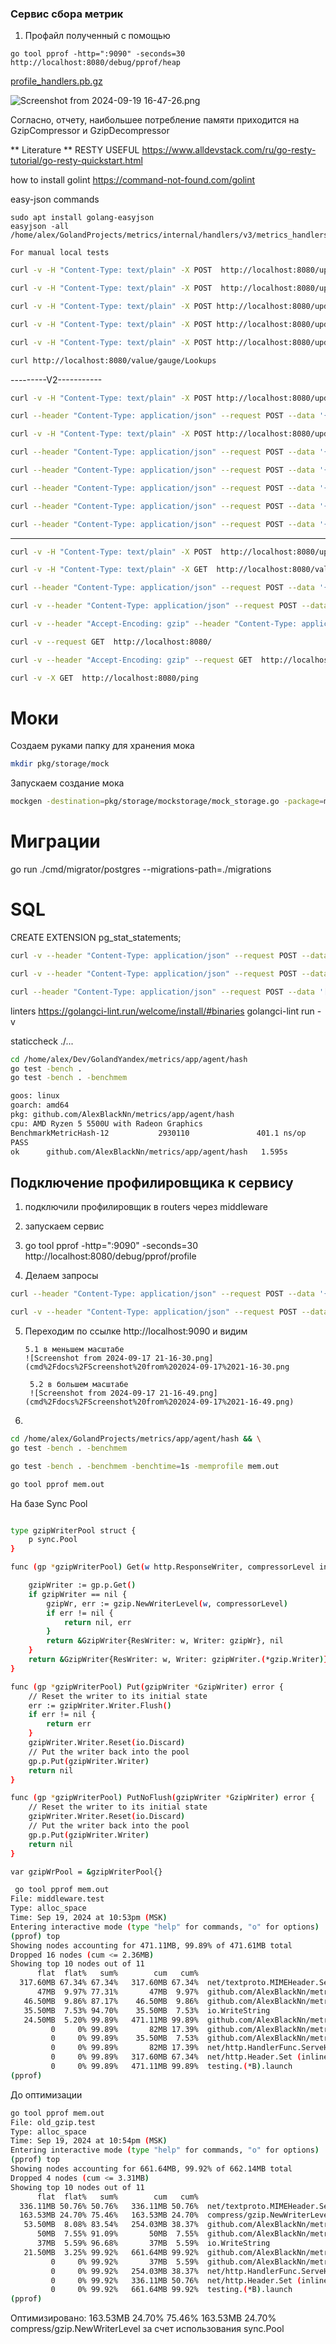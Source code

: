 ### Сервис сбора метрик

1. Профайл полученный с помощью  

```
go tool pprof -http=":9090" -seconds=30 http://localhost:8080/debug/pprof/heap
``` 

[profile_handlers.pb.gz](profiles%2Fprofile_handlers.pb.gz)



![Screenshot from 2024-09-19 16-47-26.png](..%2F..%2FPictures%2FScreenshots%2FScreenshot%20from%202024-09-19%2016-47-26.png)

Cогласно, отчету, наибольшее потребление памяти приходится на GzipCompressor и GzipDecompressor





** Literature **
RESTY USEFUL
https://www.alldevstack.com/ru/go-resty-tutorial/go-resty-quickstart.html

how to install golint
https://command-not-found.com/golint

easy-json commands
```
sudo apt install golang-easyjson
easyjson -all /home/alex/GolandProjects/metrics/internal/handlers/v3/metrics_handlers_response.go 
```

```
For manual local tests
```

```bash
curl -v -H "Content-Type: text/plain" -X POST  http://localhost:8080/update/gauge/param1/2
```

```bash
curl -v -H "Content-Type: text/plain" -X POST  http://localhost:8080/update/gauge1/param1/2
```


```bash
curl -v -H "Content-Type: text/plain" -X POST http://localhost:8080/update/counter/testCounter1/10
```


```bash
curl -v -H "Content-Type: text/plain" -X POST http://localhost:8080/update/gauge/testGauge/111
```

```bash
curl -v -H "Content-Type: text/plain" -X POST http://localhost:8080/update/gauge/Lookups/20.4
```

```bash
curl http://localhost:8080/value/gauge/Lookups
```

---------V2-----------
```bash
curl -v -H "Content-Type: text/plain" -X POST http://localhost:8080/update/gauge/Lookups/21.4
```
```bash
curl --header "Content-Type: application/json" --request POST --data '{"id":"Lookups","type":"gauge"}' http://localhost:8080/value/
```


```bash
curl -v -H "Content-Type: text/plain" -X POST http://localhost:8080/update/counter/testCounter1/10
```
```bash
curl --header "Content-Type: application/json" --request POST --data '{"id":"testCounter1","type":"counter"}' http://localhost:8080/value/
```



```bash
curl --header "Content-Type: application/json" --request POST --data '{"id":"testCounter1","type":"counter","delta":10}' http://localhost:8080/update/
```
```bash
curl --header "Content-Type: application/json" --request POST --data '{"id":"testCounter1","type":"counter"}' http://localhost:8080/value/
```


```bash
curl --header "Content-Type: application/json" --request POST --data '{"id":"testGauge","type":"gauge","value":465528.39165260154}' http://localhost:8080/update/
```
```bash
curl --header "Content-Type: application/json" --request POST --data '{"id":"testGauge","type":"gauge"}' http://localhost:8080/value/
```


----------------
```bash
curl -v -H "Content-Type: text/plain" -X POST  http://localhost:8080/update/gauge/param2/2
```
```bash
curl -v -H "Content-Type: text/plain" -X GET  http://localhost:8080/value/gauge/param2
```
```bash
curl --header "Content-Type: application/json" --request POST --data '{"id":"testCounter14","type":"counter","delta":10}' http://localhost:8080/update/
```
```bash
curl -v --header "Content-Type: application/json" --request POST --data '{"id":"testCounter14","type":"counter"}' http://localhost:8080/value/
```
```bash
curl -v --header "Accept-Encoding: gzip" --header "Content-Type: application/json" --request POST --data '{"id":"test_counter","type":"counter"}' http://localhost:8080/value/ --compressed
```

```bash
curl -v --request GET  http://localhost:8080/
```

```bash
curl -v --header "Accept-Encoding: gzip" --request GET  http://localhost:8080/ --compressed
```

```bash
curl -v -X GET  http://localhost:8080/ping
```

# Моки
Создаем руками папку для хранения мока
```bash
mkdir pkg/storage/mock
```
Запускаем создание мока 
```bash
mockgen -destination=pkg/storage/mockstorage/mock_storage.go -package=mockstorage github.com/AlexBlackNn/metrics/internal/services/metricsservice MetricsStorage,HealthChecker
```

# Миграции 
go run ./cmd/migrator/postgres  --migrations-path=./migrations

# SQL 
CREATE EXTENSION pg_stat_statements; 


```bash
curl -v --header "Content-Type: application/json" --request POST --data '{"id":"test_counter","type":"counter"}' http://localhost:8080/value/
```
```bash
curl -v --header "Content-Type: application/json" --request POST --data '{"id":"test_gauge","type":"gauge"}' http://localhost:8080/value/
```

```bash
curl --header "Content-Type: application/json" --request POST --data '[{"id":"testGaugeMult","type":"gauge","value":465528.39165260154},{"id":"testGauge1Mult","type":"gauge","value":123.39165260154} ]' http://localhost:8080/updates/
```




linters
https://golangci-lint.run/welcome/install/#binaries
golangci-lint run -v

staticcheck ./...


```bash
cd /home/alex/Dev/GolandYandex/metrics/app/agent/hash
go test -bench .
go test -bench . -benchmem 
```

```bash
goos: linux
goarch: amd64
pkg: github.com/AlexBlackNn/metrics/app/agent/hash
cpu: AMD Ryzen 5 5500U with Radeon Graphics         
BenchmarkMetricHash-12           2930110               401.1 ns/op           176 B/op          4 allocs/op
PASS
ok      github.com/AlexBlackNn/metrics/app/agent/hash   1.595s
```


## Подключение профилировщика к сервису

1. подключили профилировщик в routers через middleware
2. запускаем сервис 
3.  go tool pprof -http=":9090" -seconds=30 http://localhost:8080/debug/pprof/profile 

4. Делаем запросы 
```bash
curl --header "Content-Type: application/json" --request POST --data '{"id":"testCounter14","type":"counter","delta":10}' http://localhost:8080/update/
```
```bash
curl -v --header "Content-Type: application/json" --request POST --data '{"id":"testCounter14","type":"counter"}' http://localhost:8080/value/
```

5. Переходим по ссылке http://localhost:9090 и видим
   
       5.1 в меньшем масштабе
       ![Screenshot from 2024-09-17 21-16-30.png](cmd%2Fdocs%2FScreenshot%20from%202024-09-17%2021-16-30.png
        
        5.2 в большем масштабе
        ![Screenshot from 2024-09-17 21-16-49.png](cmd%2Fdocs%2FScreenshot%20from%202024-09-17%2021-16-49.png)

6. 
```bash
cd /home/alex/GolandProjects/metrics/app/agent/hash && \
go test -bench . -benchmem 
```

```bash
go test -bench . -benchmem -benchtime=1s -memprofile mem.out
```
```bash
go tool pprof mem.out
```

На базе Sync Pool

```bash

type gzipWriterPool struct {
	p sync.Pool
}

func (gp *gzipWriterPool) Get(w http.ResponseWriter, compressorLevel int) (*GzipWriter, error) {

	gzipWriter := gp.p.Get()
	if gzipWriter == nil {
		gzipWr, err := gzip.NewWriterLevel(w, compressorLevel)
		if err != nil {
			return nil, err
		}
		return &GzipWriter{ResWriter: w, Writer: gzipWr}, nil
	}
	return &GzipWriter{ResWriter: w, Writer: gzipWriter.(*gzip.Writer)}, nil
}

func (gp *gzipWriterPool) Put(gzipWriter *GzipWriter) error {
	// Reset the writer to its initial state
	err := gzipWriter.Writer.Flush()
	if err != nil {
		return err
	}
	gzipWriter.Writer.Reset(io.Discard)
	// Put the writer back into the pool
	gp.p.Put(gzipWriter.Writer)
	return nil
}

func (gp *gzipWriterPool) PutNoFlush(gzipWriter *GzipWriter) error {
	// Reset the writer to its initial state
	gzipWriter.Writer.Reset(io.Discard)
	// Put the writer back into the pool
	gp.p.Put(gzipWriter.Writer)
	return nil
}

var gzipWrPool = &gzipWriterPool{}

```

```bash
 go tool pprof mem.out
File: middleware.test
Type: alloc_space
Time: Sep 19, 2024 at 10:53pm (MSK)
Entering interactive mode (type "help" for commands, "o" for options)
(pprof) top
Showing nodes accounting for 471.11MB, 99.89% of 471.61MB total
Dropped 16 nodes (cum <= 2.36MB)
Showing top 10 nodes out of 11
      flat  flat%   sum%        cum   cum%
  317.60MB 67.34% 67.34%   317.60MB 67.34%  net/textproto.MIMEHeader.Set (inline)
      47MB  9.97% 77.31%       47MB  9.97%  github.com/AlexBlackNn/metrics/internal/middleware.(*DummyResponseWriter).Header (inline)
   46.50MB  9.86% 87.17%    46.50MB  9.86%  github.com/AlexBlackNn/metrics/internal/middleware.(*gzipWriterPool).Get
   35.50MB  7.53% 94.70%    35.50MB  7.53%  io.WriteString
   24.50MB  5.20% 99.89%   471.11MB 99.89%  github.com/AlexBlackNn/metrics/internal/middleware.BenchmarkGzipCompressor
         0     0% 99.89%       82MB 17.39%  github.com/AlexBlackNn/metrics/internal/middleware.BenchmarkGzipCompressor.BenchmarkGzipCompressor.GzipCompressor.func2.func3
         0     0% 99.89%    35.50MB  7.53%  github.com/AlexBlackNn/metrics/internal/middleware.BenchmarkGzipCompressor.func1
         0     0% 99.89%       82MB 17.39%  net/http.HandlerFunc.ServeHTTP (partial-inline)
         0     0% 99.89%   317.60MB 67.34%  net/http.Header.Set (inline)
         0     0% 99.89%   471.11MB 99.89%  testing.(*B).launch
(pprof)    

```

До оптимизации 

```bash
go tool pprof mem.out
File: old_gzip.test
Type: alloc_space
Time: Sep 19, 2024 at 10:54pm (MSK)
Entering interactive mode (type "help" for commands, "o" for options)
(pprof) top
Showing nodes accounting for 661.64MB, 99.92% of 662.14MB total
Dropped 4 nodes (cum <= 3.31MB)
Showing top 10 nodes out of 11
      flat  flat%   sum%        cum   cum%
  336.11MB 50.76% 50.76%   336.11MB 50.76%  net/textproto.MIMEHeader.Set (inline)
  163.53MB 24.70% 75.46%   163.53MB 24.70%  compress/gzip.NewWriterLevel
   53.50MB  8.08% 83.54%   254.03MB 38.37%  github.com/AlexBlackNn/metrics/internal/middleware/old_gzip.BenchmarkGzipCompressor.BenchmarkGzipCompressor.GzipCompressor.func2.func3
      50MB  7.55% 91.09%       50MB  7.55%  github.com/AlexBlackNn/metrics/internal/middleware/old_gzip.(*DummyResponseWriter).Header (inline)
      37MB  5.59% 96.68%       37MB  5.59%  io.WriteString
   21.50MB  3.25% 99.92%   661.64MB 99.92%  github.com/AlexBlackNn/metrics/internal/middleware/old_gzip.BenchmarkGzipCompressor
         0     0% 99.92%       37MB  5.59%  github.com/AlexBlackNn/metrics/internal/middleware/old_gzip.BenchmarkGzipCompressor.func1
         0     0% 99.92%   254.03MB 38.37%  net/http.HandlerFunc.ServeHTTP (partial-inline)
         0     0% 99.92%   336.11MB 50.76%  net/http.Header.Set (inline)
         0     0% 99.92%   661.64MB 99.92%  testing.(*B).launch
(pprof) 

```

Оптимизировано:   163.53MB 24.70% 75.46%   163.53MB 24.70%  compress/gzip.NewWriterLevel за счет использования sync.Pool